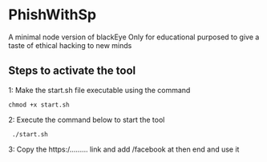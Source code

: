 # PhishWithSp
A minimal node version of blackEye
Only for educational purposed to give a taste of ethical hacking to new minds



## Steps to activate the tool
1: Make the start.sh file executable using the command 
   
   ``` chmod +x start.sh ```
    
2: Execute the command below to start the tool
   
   ```  ./start.sh ```
   
3: Copy the https:/......... link and add /facebook at then end and use it 
    
